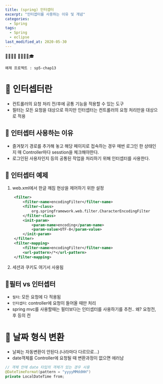 ```yaml
---
title: (spring) 인터셉터
excerpt: "인터셉터를 사용하는 이유 및 개념"
categories:
  - Spring 
tags:
  - Spring
  - eclipse
last_modified_at: 2020-05-30
---
```


💼📝🔑⏰ 📙📓📘📒🎓

```
예제 프로젝트 : sp5-chap13
```

# 💼 인터셉터란
- 컨트롤러의 요청 처리 전/후에 공통 기능을 적용할 수 있는 도구
- 필터는 모든 요청을 대상으로 하지만 인터셉터는 컨트롤러의 요청 처리만을 대상으로 적용

## 📝 인터셉터 사용하는 이유
- 즐겨찾기 경로를 추가해 놓고 해당 페이지로 접속하는 경우 매번 로그인 한 상태인지 매 Controller마다 sesstion을 체크해야한다.
- 로그인된 사용자인지 등의 공통된 작업을 처리하기 위해 인터셉터를 사용한다.

## 📝 인터셉터 예제
1. web.xml에서 한글 깨짐 현상을 제어하기 위한 설정

```xml
	<filter>
		<filter-name>encodingFilter</filter-name>
		<filter-class>
			org.springframework.web.filter.CharacterEncodingFilter
		</filter-class>
		<init-param>
			<param-name>encoding</param-name>
			<param-value>UTF-8</param-value>
		</init-param>
	</filter>
	<filter-mapping>
		<filter-name>encodingFilter</filter-name>
		<url-pattern>/*</url-pattern>
	</filter-mapping>
```
2. 세션과 쿠키도 여기서 사용됨

## 📝필터 vs 인터셉터

- `필터`: 모든 요청에 다 적용됨
- `인터셉터`: controller에 요청이 들어올 때만 처리
- spring mvc를 사용할때는 필터보다는 인터셉터를 사용하기를 추천..
왜? 요청전,후 등의 컨

# 💼 날짜 형식 변환
  - 날짜는 자동변환이 안된다.(나라마다 다르므로...)
  - date객체를 Controller에 요청될 때 변환과정이 없으면 에러남

```java
// 객체 안에 date 타입의 객체가 있는 경우 사용
@DateTimeFormat(pattern = "yyyyMMddHH")
private LocalDateTime from;
```
